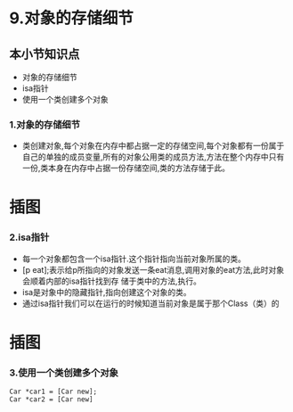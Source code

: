# 9.对象的存储细节

## 本小节知识点

* 对象的存储细节
* isa指针
* 使用一个类创建多个对象

### 1.对象的存储细节

* 类创建对象,每个对象在内存中都占据一定的存储空间,每个对象都有一份属于自己的单独的成员变量,所有的对象公用类的成员方法,方法在整个内存中只有一份,类本身在内存中占据一份存储空间,类的方法存储于此。

# 插图

### 2.isa指针

* 每一个对象都包含一个isa指针.这个指针指向当前对象所属的类。
* [p eat];表示给p所指向的对象发送一条eat消息,调用对象的eat方法,此时对象会顺着内部的isa指针找到存 储于类中的方法,执行。
* isa是对象中的隐藏指针,指向创建这个对象的类。
* 通过isa指针我们可以在运行的时候知道当前对象是属于那个Class（类）的 
# 插图

### 3.使用一个类创建多个对象
```objc
Car *car1 = [Car new];
Car *car2 = [Car new]
```